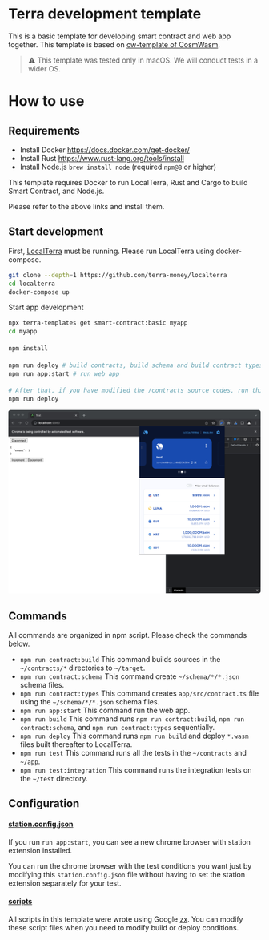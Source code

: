 # Terra development template

This is a basic template for developing smart contract and web app together. This template is based on [cw-template of CosmWasm](https://github.com/InterWasm/cw-template).

> ⚠️ This template was tested only in macOS. We will conduct tests in a wider OS.

# How to use

## Requirements

- Install Docker <https://docs.docker.com/get-docker/>
- Install Rust <https://www.rust-lang.org/tools/install>
- Install Node.js `brew install node` (required `npm@8` or higher)

This template requires Docker to run LocalTerra, Rust and Cargo to build Smart Contract, and Node.js.

Please refer to the above links and install them.

## Start development

First, [LocalTerra](https://github.com/terra-money/localterra) must be running. Please run LocalTerra using docker-compose.

```sh
git clone --depth=1 https://github.com/terra-money/localterra
cd localterra
docker-compose up
```

Start app development

```sh
npx terra-templates get smart-contract:basic myapp
cd myapp

npm install

npm run deploy # build contracts, build schema and build contract types 
npm run app:start # run web app

# After that, if you have modified the /contracts source codes, run this again
npm run deploy
```

![screen shot](https://raw.githubusercontent.com/iamssen/terra-smart-contract-basic/main/readme-assets/screenshot.png)

## Commands

All commands are organized in npm script. Please check the commands below.

- `npm run contract:build` This command builds sources in the `~/contracts/*` directories to `~/target`.
- `npm run contract:schema` This command create `~/schema/*/*.json` schema files. 
- `npm run contract:types` This command creates `app/src/contract.ts` file using the `~/schema/*/*.json` schema files.
- `npm run app:start` This command run the web app.
- `npm run build` This command runs `npm run contract:build`, `npm run contract:schema`, and `npm run contract:types` sequentially.
- `npm run deploy` This command runs `npm run build` and deploy `*.wasm` files built thereafter to LocalTerra.
- `npm run test` This command runs all the tests in the `~/contracts` and `~/app`.
- `npm run test:integration` This command runs the integration tests on the `~/test` directory.

## Configuration

#### [station.config.json](https://github.com/iamssen/terra-smart-contract-basic/blob/main/station.config.json)

If you run `run app:start`, you can see a new chrome browser with station extension installed.

You can run the chrome browser with the test conditions you want just by modifying this `station.config.json` file without having to set the station extension separately for your test.

#### [scripts](https://github.com/iamssen/terra-smart-contract-basic/tree/main/scripts)

All scripts in this template were wrote using Google [zx](https://github.com/google/zx). You can modify these script files when you need to modify build or deploy conditions.